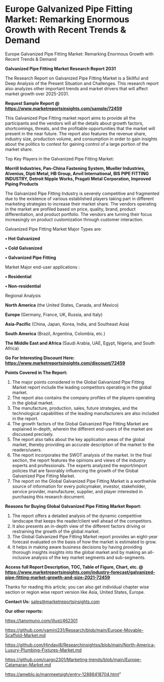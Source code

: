 # Europe Galvanized Pipe Fitting Market: Remarking Enormous Growth with Recent Trends & Demand
 Europe Galvanized Pipe Fitting Market: Remarking Enormous Growth with Recent Trends & Demand

<strong>Galvanized Pipe Fitting Market Research Report 2031</strong>

The Research Report on Galvanized Pipe Fitting Market is a Skillful and Deep Analysis of the Present Situation and Challenges. This research report also analyzes other important trends and market drivers that will affect market growth over 2025-2031.

<strong>Request Sample Report @ <a href=https://www.marketreportsinsights.com/sample/72459>https://www.marketreportsinsights.com/sample/72459</a></strong>

This Galvanized Pipe Fitting market report aims to provide all the participants and the vendors will all the details about growth factors, shortcomings, threats, and the profitable opportunities that the market will present in the near future. The report also features the revenue share, industry size, production volume, and consumption in order to gain insights about the politics to contest for gaining control of a large portion of the market share.

Top Key Players in the Galvanized Pipe Fitting Market:

<strong>Morrill Industries, Pan-China Fastening System, Mueller Industries, Alvenius, Dipti Metal, HB Group, Anvil International, BIS PIPE FITTING INDUSTRY, Detroit Nipple Works, Pragati Metal Corporation, Improved Piping Products</strong>

The Galvanized Pipe Fitting Industry is severely competitive and fragmented due to the existence of various established players taking part in different marketing strategies to increase their market share. The vendors operating in the market are profiled based on price, quality, brand, product differentiation, and product portfolio. The vendors are turning their focus increasingly on product customization through customer interaction.

Galvanized Pipe Fitting Market Major Types are:

<strong>• Hot Galvanized

• Cold Galvanized

• Galvanized Pipe Fitting</strong>

Market Major end-user applications :

<strong>• Residential

• Non-residential</strong>

Regional Analysis

</u><strong><b>North America</b></strong> (the United States, Canada, and Mexico)

<strong><b>Europe </b></strong>(Germany, France, UK, Russia, and Italy)

<strong><b>Asia-Pacific</b></strong> (China, Japan, Korea, India, and Southeast Asia)

<strong><b>South America</b></strong> (Brazil, Argentina, Colombia, etc.)

<strong><b>The Middle East and Africa</b></strong> (Saudi Arabia, UAE, Egypt, Nigeria, and South Africa)

<strong>Go For Interesting Discount Here: <a href=https://www.marketreportsinsights.com/discount/72459>https://www.marketreportsinsights.com/discount/72459</a></strong>

<strong>Points Covered in The Report:</strong>
<ol>
  <li>The major points considered in the Global Galvanized Pipe Fitting Market report include the leading competitors operating in the global market.</li>
  <li>The report also contains the company profiles of the players operating in the global market.</li>
  <li>The manufacture, production, sales, future strategies, and the technological capabilities of the leading manufacturers are also included in the report.</li>
  <li>The growth factors of the Global Galvanized Pipe Fitting Market are explained in-depth, wherein the different end-users of the market are discussed precisely.</li>
  <li>The report also talks about the key application areas of the global market, thereby providing an accurate description of the market to the readers/users.</li>
  <li>The report incorporates the SWOT analysis of the market. In the final section, the report features the opinions and views of the industry experts and professionals. The experts analyzed the export/import policies that are favorably influencing the growth of the Global Galvanized Pipe Fitting Market.</li>
  <li>The report on the Global Galvanized Pipe Fitting Market is a worthwhile source of information for every policymaker, investor, stakeholder, service provider, manufacturer, supplier, and player interested in purchasing this research document.</li>
</ol>
<strong>Reasons for Buying Global Galvanized Pipe Fitting Market Report:</strong>

<ol>
  <li>The report offers a detailed analysis of the dynamic competitive landscape that keeps the reader/client well ahead of the competitors.</li>
  <li>It also presents an in-depth view of the different factors driving or restraining the growth of the global market.</li>
  <li>The Global Galvanized Pipe Fitting Market report provides an eight-year forecast evaluated on the basis of how the market is estimated to grow.</li>
  <li>It helps in making aware business decisions by having providing thorough insights insights into the global market and by making an all-inclusive analysis of the key market segments and sub-segments.</li>
</ol>
<strong>Access full Report Description, TOC, Table of Figure, Chart, etc. @ <a href=https://www.marketreportsinsights.com/industry-forecast/galvanized-pipe-fitting-market-growth-and-size-2021-72459>https://www.marketreportsinsights.com/industry-forecast/galvanized-pipe-fitting-market-growth-and-size-2021-72459</a></strong>


Thanks for reading this article; you can also get individual chapter wise section or region wise report version like Asia, United States, Europe.

<strong>Contact Us:</strong>
sales@marketreportsinsights.com

<strong>Our other reports:</strong>

<a href=https://tanomuno.com/illust/462301>https://tanomuno.com/illust/462301</a>

<a href=https://github.com/yamini231/Research/blob/main/Europe-Movable-Scaffold-Market.md>https://github.com/yamini231/Research/blob/main/Europe-Movable-Scaffold-Market.md</a>

<a href=https://github.com/Hindavi8/Researchinsightss/blob/main/North-America-Luxury-Plumbing-Fixtures-Market.md>https://github.com/Hindavi8/Researchinsightss/blob/main/North-America-Luxury-Plumbing-Fixtures-Market.md</a>

<a href=https://github.com/cargo2301/Marketing-trends/blob/main/Europe-Catamaran-Market.md>https://github.com/cargo2301/Marketing-trends/blob/main/Europe-Catamaran-Market.md</a>

<a href=https://ameblo.jp/manmeetsigh/entry-12886418704.html>https://ameblo.jp/manmeetsigh/entry-12886418704.html</a>"
